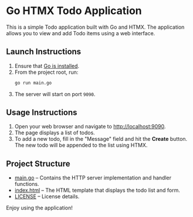 # Go HTMX Todo Application

This is a simple Todo application built with Go and HTMX. The application allows you to view and add Todo items using a web interface.

## Launch Instructions

1. Ensure that [Go is installed](https://golang.org/dl/).
2. From the project root, run:
    ```sh
    go run main.go
    ```
3. The server will start on port `9090`.

## Usage Instructions

1. Open your web browser and navigate to [http://localhost:9090](http://localhost:9090).
2. The page displays a list of todos.
3. To add a new todo, fill in the "Message" field and hit the **Create** button. The new todo will be appended to the list using HTMX.

## Project Structure

- [main.go](/Users/barrynorthern/personal/cez/main.go) &ndash; Contains the HTTP server implementation and handler functions.
- [index.html](/Users/barrynorthern/personal/cez/index.html) &ndash; The HTML template that displays the todo list and form.
- [LICENSE](/Users/barrynorthern/personal/cez/LICENSE) &ndash; License details.

Enjoy using the application!